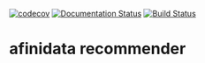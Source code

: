 [![codecov](https://codecov.io/gh/afinidata2019/afinidata_recommender/branch/master/graph/badge.svg)](https://codecov.io/gh/afinidata2019/afinidata_recommender)
[![Documentation Status](https://readthedocs.org/projects/afinidata-recommender/badge/?version=latest)](https://afinidata-recommender.readthedocs.io/en/latest/?badge=latest)
[![Build Status](https://travis-ci.com/afinidata2019/afinidata_recommender.svg?branch=master)](https://travis-ci.com/afinidata2019/afinidata_recommender)


# afinidata recommender
